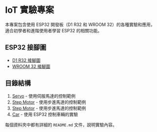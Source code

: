 # IoT 實驗專案

本專案包含使用 ESP32 開發板（D1 R32 和 WROOM 32）的各種實驗和應用，適合初學者和進階使用者學習 ESP32 的相關功能。

## ESP32 接腳圖

- [D1 R32 接腳圖](./images/d1_r32_pinout.png)
- [WROOM 32 接腳圖](./images/wroom_32_pinout.png)

## 目錄結構

1. [Servo](./IoT_project/servo_motor/README.md) - 使用伺服馬達的控制範例
2. [Step Motor](./IoT_project/step_motor/README.md) - 使用步進馬達的控制範例
3. [Step Motor](./IoT_project/relay/README.md) - 使用步進馬達的控制範例
4. [Car](./IoT_project/car/README.md) - 使用 ESP32 控制車輛的實驗

每個資料夾中都有詳細的 `README.md` 文件，說明實驗內容。
